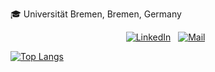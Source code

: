 :mortar_board: Universität Bremen, Bremen, Germany

<p align="center">
<a href="https://www.linkedin.com/in/santiago-parraguez/"><img alt="LinkedIn" src="https://img.shields.io/badge/Linkedin%20-%230077B5.svg?&style=flat&logo=linkedin&logoColor=white" /></a> &nbsp;
<a href="mailto:sanparra@uni-bremen.de"><img alt="Mail" src="https://img.shields.io/badge/Email-D14836?style=flat&logo=gmail&logoColor=white" /></a> &nbsp;
</p>

[![Top Langs](https://github-readme-stats.vercel.app/api/top-langs/?username=SanParraguez&layout=compact&theme=dark&custom_title=Repository%20Languages)](https://github.com/anuraghazra/github-readme-stats)
